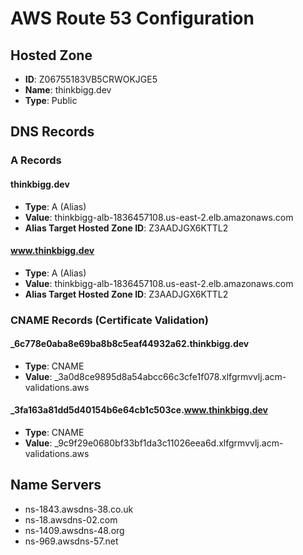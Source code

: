 # AWS Route 53 Configuration

## Hosted Zone

- **ID**: Z06755183VB5CRWOKJGE5
- **Name**: thinkbigg.dev
- **Type**: Public

## DNS Records

### A Records

#### thinkbigg.dev
- **Type**: A (Alias)
- **Value**: thinkbigg-alb-1836457108.us-east-2.elb.amazonaws.com
- **Alias Target Hosted Zone ID**: Z3AADJGX6KTTL2

#### www.thinkbigg.dev
- **Type**: A (Alias)
- **Value**: thinkbigg-alb-1836457108.us-east-2.elb.amazonaws.com
- **Alias Target Hosted Zone ID**: Z3AADJGX6KTTL2

### CNAME Records (Certificate Validation)

#### _6c778e0aba8e69ba8b8c5eaf44932a62.thinkbigg.dev
- **Type**: CNAME
- **Value**: _3a0d8ce9895d8a54abcc66c3cfe1f078.xlfgrmvvlj.acm-validations.aws

#### _3fa163a81dd5d40154b6e64cb1c503ce.www.thinkbigg.dev
- **Type**: CNAME
- **Value**: _9c9f29e0680bf33bf1da3c11026eea6d.xlfgrmvvlj.acm-validations.aws

## Name Servers

- ns-1843.awsdns-38.co.uk
- ns-18.awsdns-02.com
- ns-1409.awsdns-48.org
- ns-969.awsdns-57.net
